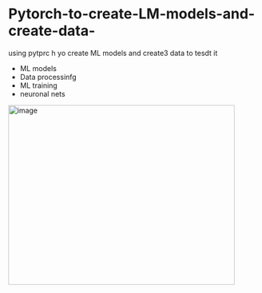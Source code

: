 # Pytorch-to-create-LM-models-and-create-data-

using pytprc h yo create ML models and create3 data to tesdt it 

- ML models
- Data processinfg
- ML training
- neuronal nets

<img width="453" height="360" alt="image" src="https://github.com/user-attachments/assets/8e54afdd-0478-4273-86f7-e38e71e13a74" />
